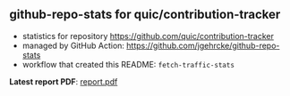 ## github-repo-stats for quic/contribution-tracker

- statistics for repository https://github.com/quic/contribution-tracker
- managed by GitHub Action: https://github.com/jgehrcke/github-repo-stats
- workflow that created this README: `fetch-traffic-stats`

**Latest report PDF**: [report.pdf](https://github.com/njjetha/System-Design/raw/github-repo-stats/quic/contribution-tracker/latest-report/report.pdf)

